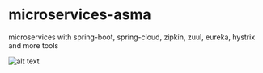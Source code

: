 # microservices-asma
microservices with spring-boot, spring-cloud, zipkin, zuul, eureka, hystrix and more tools 

![alt text](eshchkate/microservices-asma/gr.png)
